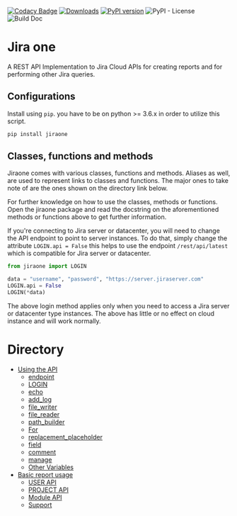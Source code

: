 [![Codacy Badge](https://app.codacy.com/project/badge/Grade/86f1594e0ac3406aa9609c4cd7c70642)](https://www.codacy.com/gh/princenyeche/jiraone/dashboard?utm_source=github.com&amp;utm_medium=referral&amp;utm_content=princenyeche/jiraone&amp;utm_campaign=Badge_Grade)
[![Downloads](https://pepy.tech/badge/jiraone)](https://pepy.tech/project/jiraone)
[![PyPI version](https://badge.fury.io/py/jiraone.svg)](https://badge.fury.io/py/jiraone)
![PyPI - License](https://img.shields.io/pypi/l/jiraone)
![Build Doc](https://readthedocs.org/projects/jiraone/badge/?version=latest)

# Jira one
A REST API Implementation to Jira Cloud APIs for creating reports and for performing other Jira queries.

## Configurations
Install using `pip`. you have to be on python >= 3.6.x in order to utilize this script.
```bash
pip install jiraone
```

## Classes, functions and methods
Jiraone comes with various classes, functions and methods. Aliases as well, are used to represent
links to classes and functions. The major ones to take note of are the ones shown on the directory link below.

For further knowledge on how to use the classes, methods or functions. Open the jiraone package and read the docstring on the
aforementioned methods or functions above to get further information.

If you're connecting to Jira server or datacenter, you will need to change the API endpoint to point to server instances. To do that, simply change
the attribute `LOGIN.api = False` this helps to use the endpoint `/rest/api/latest` which is compatible for Jira server or datacenter.

```python
from jiraone import LOGIN

data = "username", "password", "https://server.jiraserver.com"
LOGIN.api = False
LOGIN(*data)
```

The above login method applies only when you need to access a Jira server or datacenter type instances. The above has little or no effect on cloud instance and will work normally.

# Directory
* [Using the API](https://jiraone.readthedocs.io/en/latest/api.html)
  * [endpoint](https://jiraone.readthedocs.io/en/latest/api.html#endpoint)
  * [LOGIN](https://jiraone.readthedocs.io/en/latest/api.html#login)
  * [echo](https://jiraone.readthedocs.io/en/latest/api.html#id4)
  * [add_log](https://jiraone.readthedocs.io/en/latest/api.html#id5)
  * [file_writer](https://jiraone.readthedocs.io/en/latest/api.html#id6)
  * [file_reader](https://jiraone.readthedocs.io/en/latest/api.html#id7)
  * [path_builder](https://jiraone.readthedocs.io/en/latest/api.html#id8)
  * [For](https://jiraone.readthedocs.io/en/latest/api.html#id9)
  * [replacement_placeholder](https://jiraone.readthedocs.io/en/latest/api.html#id10)
  * [field](https://jiraone.readthedocs.io/en/latest/api.html#id11)
  * [comment](https://jiraone.readthedocs.io/en/latest/api.html#id12)
  * [manage](https://jiraone.readthedocs.io/en/latest/api.html#id13)
  * [Other Variables](https://jiraone.readthedocs.io/en/latest/api.html#id14)
* [Basic report usage](https://jiraone.readthedocs.io/en/latest/report.html)
  * [USER API](https://jiraone.readthedocs.io/en/latest/report.html#user-api)
  * [PROJECT API](https://jiraone.readthedocs.io/en/latest/report.html#project-api)
  * [Module API](https://jiraone.readthedocs.io/en/latest/report.html#module-api)
  * [Support](https://jiraone.readthedocs.io/en/latest/report.html#support)
